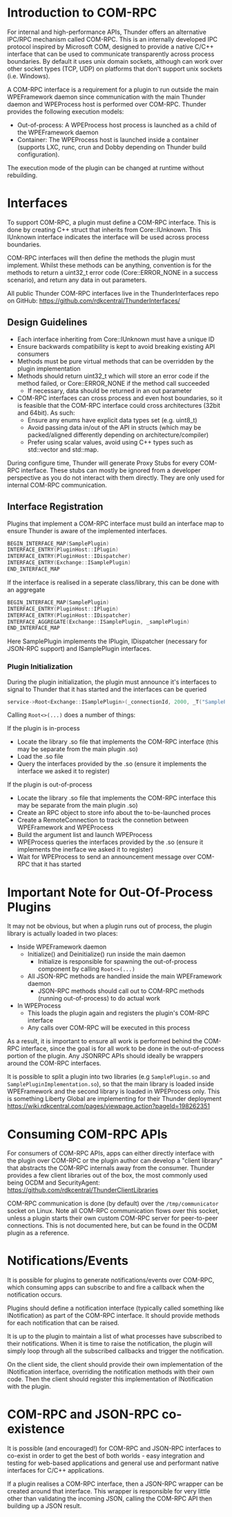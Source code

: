 # Introduction to COM-RPC
For internal and high-performance APIs, Thunder offers an alternative IPC/RPC mechanism called COM-RPC. This is an internally developed IPC protocol inspired by Microsoft COM, designed to provide a native C/C++ interface that can be used to communicate transparently across process boundaries. By default it uses unix domain sockets, although can work over other socket types (TCP, UDP) on platforms that don't support unix sockets (i.e. Windows).

A COM-RPC interface is a requirement for a plugin to run outside the main WPEFramework daemon since communication with the main Thunder daemon and WPEProcess host is performed over COM-RPC. Thunder provides the following execution models:

* Out-of-process: A WPEProcess host process is launched as a child of the WPEFramework daemon
* Container: The WPEProcess host is launched inside a container (supports LXC, runc, crun and Dobby depending on Thunder build configuration).

The execution mode of the plugin can be changed at runtime without rebuilding.

# Interfaces
To support COM-RPC, a plugin must define a COM-RPC interface. This is done by creating C++ struct that inherits from Core::IUnknown. This IUnknown interface indicates the interface will be used across process boundaries.

COM-RPC interfaces will then define the methods the plugin must implement. Whilst these methods can be anything, convention is for the methods to return a uint32_t error code (Core::ERROR_NONE in a success scenario), and return any data in out parameters.

All public Thunder COM-RPC interfaces live in the ThunderInterfaces repo on GitHub: https://github.com/rdkcentral/ThunderInterfaces/

## Design Guidelines

* Each interface inheriting from Core::IUnknown must have a unique ID
* Ensure backwards compatibility is kept to avoid breaking existing API consumers
* Methods must be pure virtual methods that can be overridden by the plugin implementation
* Methods should return uint32_t which will store an error code if the method failed, or Core::ERROR_NONE if the method call succeeded
  * If necessary, data should be returned in an out parameter
* COM-RPC interfaces can cross process and even host boundaries, so it is feasible that the COM-RPC interface could cross architectures (32bit and 64bit). As such:
  * Ensure any enums have explicit data types set (e.g. uint8_t)
  * Avoid passing data in/out of the API in structs (which may be packed/aligned differently depending on architecture/compiler)
  * Prefer using scalar values, avoid using C++ types such as std::vector and std::map.

During configure time, Thunder will generate Proxy Stubs for every COM-RPC interface. These stubs can mostly be ignored from a developer perspective as you do not interact with them directly. They are only used for internal COM-RPC communication.

## Interface Registration
Plugins that implement a COM-RPC interface must build an interface map to ensure Thunder is aware of the implemented interfaces.

```c++
BEGIN_INTERFACE_MAP(SamplePlugin)
INTERFACE_ENTRY(PluginHost::IPlugin)
INTERFACE_ENTRY(PluginHost::IDispatcher)
INTERFACE_ENTRY(Exchange::ISamplePlugin)
END_INTERFACE_MAP
```

If the interface is realised in a seperate class/library, this can be done with an aggregate

```c++
BEGIN_INTERFACE_MAP(SamplePlugin)
INTERFACE_ENTRY(PluginHost::IPlugin)
INTERFACE_ENTRY(PluginHost::IDispatcher)
INTERFACE_AGGREGATE(Exchange::ISamplePlugin, _samplePlugin)
END_INTERFACE_MAP
```

Here SamplePlugin implements the IPlugin, IDispatcher (necessary for JSON-RPC support) and ISamplePlugin interfaces.

### Plugin Initialization
During the plugin initialization, the plugin must announce it's interfaces to signal to Thunder that it has started and the interfaces can be queried

```c++
service->Root<Exchange::ISamplePlugin>(_connectionId, 2000, _T("SamplePlugin"));
```

Calling `Root<>(...)` does a number of things:

If the plugin is in-process
* Locate the library .so file that implements the COM-RPC interface (this may be separate from the main plugin .so)
* Load the .so file
* Query the interfaces provided by the .so (ensure it implements the interface we asked it to register)

If the plugin is out-of-process
* Locate the library .so file that implements the COM-RPC interface this may be separate from the main plugin .so)
* Create an RPC object to store info about the to-be-launched proces
* Create a RemoteConnection to track the connetion between WPEFramework and WPEProcess
* Build the argument list and launch WPEProcess
* WPEProcess queries the interfaces provided by the .so (ensure it implements the inerface we asked it to register)
* Wait for WPEProcess to send an announcement message over COM-RPC that it has started

# Important Note for Out-Of-Process Plugins
It may not be obvious, but when a plugin runs out of process, the plugin library is actually loaded in two places:

* Inside WPEFramework daemon
  * Initialize() and Deinitialize() run inside the main daemon
    * Initialize is responsible for spawning the out-of-process component by calling `Root<>(...)`
  * All JSON-RPC methods are handled inside the main WPEFramework daemon
    * JSON-RPC methods should call out to COM-RPC methods (running out-of-process) to do actual work
* In WPEProcess
    * This loads the plugin again and registers the plugin's COM-RPC interface
    * Any calls over COM-RPC will be executed in this process

As a result, it is important to ensure all work is performed behind the COM-RPC interface, since the goal is for all work to be done in the out-of-process portion of the plugin. Any JSONRPC APIs should ideally be wrappers around the COM-RPC interfaces.

It is possible to split a plugin into two libraries (e.g `SamplePlugin.so` and `SamplePluginImplementation.so`), so that the main library is loaded inside WPEFramework and the second library is loaded in WPEProcess only. This is something Liberty Global are implementing for their Thunder deployment https://wiki.rdkcentral.com/pages/viewpage.action?pageId=198262351

# Consuming COM-RPC APIs
For consumers of COM-RPC APIs, apps can either directly interface with the plugin over COM-RPC or the plugin author can develop a "client library" that abstracts the COM-RPC internals away from the consumer. Thunder provides a few client libraries out of the box, the most commonly used being OCDM and SecurityAgent: https://github.com/rdkcentral/ThunderClientLibraries

COM-RPC communication is done (by default) over the `/tmp/communicator` socket on Linux. Note all COM-RPC communication flows over this socket, unless a plugin starts their own custom COM-RPC server for peer-to-peer connections. This is not documented here, but can be found in the OCDM plugin as a reference.

# Notifications/Events
It is possible for plugins to generate notifications/events over COM-RPC, which consuming apps can subscribe to and fire a callback when the notification occurs.

Plugins should define a notification interface (typically called something like INotification) as part of the COM-RPC interface. It should provide methods for each notification that can be raised.

It is up to the plugin to maintain a list of what processes have subscribed to their notifications. When it is time to raise the notification, the plugin will simply loop through all the subscribed callbacks and trigger the notification.

On the client side, the client should provide their own implementation of the INotification interface, overriding the notification methods with their own code. Then the client should register this implementation of INotification with the plugin.

# COM-RPC and JSON-RPC co-existence
It is possible (and encouraged!) for COM-RPC and JSON-RPC interfaces to co-exist in order to get the best of both worlds - easy integration and testing for web-based applications and general use and performant native interfaces for C/C++ applications.

If a plugin realises a COM-RPC interface, then a JSON-RPC wrapper can be created around that interface. This wrapper is responsible for very little other than validating the incoming JSON, calling the COM-RPC API then building up a JSON result.


